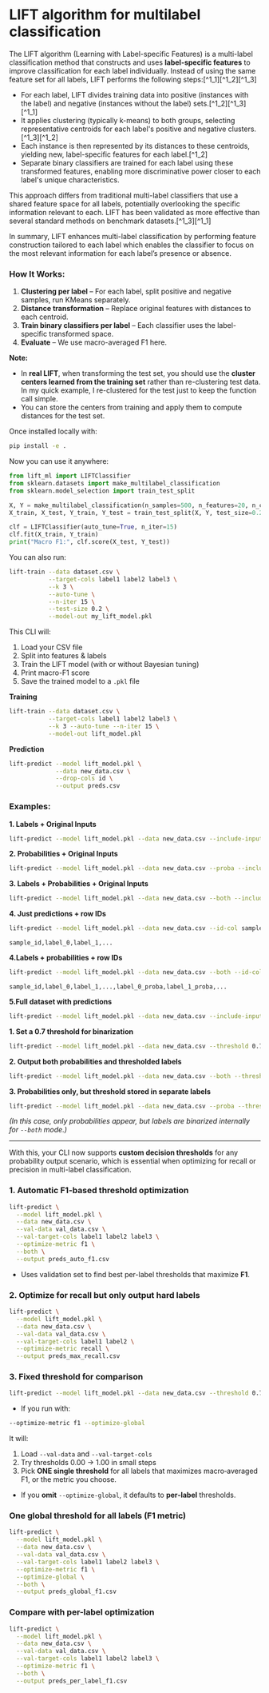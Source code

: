 # LIFT algorithm for multilabel classification

The LIFT algorithm (Learning with Label-specific Features) is a multi-label classification method that constructs and uses **label-specific features** to improve classification for each label individually. Instead of using the same feature set for all labels, LIFT performs the following steps:[^1_1][^1_2][^1_3]

- For each label, LIFT divides training data into positive (instances with the label) and negative (instances without the label) sets.[^1_2][^1_3][^1_1]
- It applies clustering (typically k-means) to both groups, selecting representative centroids for each label's positive and negative clusters.[^1_3][^1_2]
- Each instance is then represented by its distances to these centroids, yielding new, label-specific features for each label.[^1_2]
- Separate binary classifiers are trained for each label using these transformed features, enabling more discriminative power closer to each label's unique characteristics.

This approach differs from traditional multi-label classifiers that use a shared feature space for all labels, potentially overlooking the specific information relevant to each. LIFT has been validated as more effective than several standard methods on benchmark datasets.[^1_3][^1_1]

In summary, LIFT enhances multi-label classification by performing feature construction tailored to each label which enables the classifier to focus on the most relevant information for each label’s presence or absence.

### How It Works:

1. **Clustering per label** – For each label, split positive and negative samples, run KMeans separately.
2. **Distance transformation** – Replace original features with distances to each centroid.
3. **Train binary classifiers per label** – Each classifier uses the label-specific transformed space.
4. **Evaluate** – We use macro-averaged F1 here.

**Note:**

- In **real LIFT**, when transforming the test set, you should use the **cluster centers learned from the training set** rather than re-clustering test data. In my quick example, I re-clustered for the test just to keep the function call simple.
- You can store the centers from training and apply them to compute distances for the test set.

Once installed locally with:

```bash
pip install -e .
```

Now you can use it anywhere:

```python
from lift_ml import LIFTClassifier
from sklearn.datasets import make_multilabel_classification
from sklearn.model_selection import train_test_split

X, Y = make_multilabel_classification(n_samples=500, n_features=20, n_classes=5, random_state=42)
X_train, X_test, Y_train, Y_test = train_test_split(X, Y, test_size=0.2)

clf = LIFTClassifier(auto_tune=True, n_iter=15)
clf.fit(X_train, Y_train)
print("Macro F1:", clf.score(X_test, Y_test))
```

You can also run:

```bash
lift-train --data dataset.csv \
           --target-cols label1 label2 label3 \
           --k 3 \
           --auto-tune \
           --n-iter 15 \
           --test-size 0.2 \
           --model-out my_lift_model.pkl
```

This CLI will:

1. Load your CSV file
2. Split into features \& labels
3. Train the LIFT model (with or without Bayesian tuning)
4. Print macro-F1 score
5. Save the trained model to a `.pkl` file

**Training**

```bash
lift-train --data dataset.csv \
           --target-cols label1 label2 label3 \
           --k 3 --auto-tune --n-iter 15 \
           --model-out lift_model.pkl
```


**Prediction**

```bash
lift-predict --model lift_model.pkl \
             --data new_data.csv \
             --drop-cols id \
             --output preds.csv
```

### Examples:

**1. Labels + Original Inputs**

```bash
lift-predict --model lift_model.pkl --data new_data.csv --include-input
```

**2. Probabilities + Original Inputs**

```bash
lift-predict --model lift_model.pkl --data new_data.csv --proba --include-input
```

**3. Labels + Probabilities + Original Inputs**

```bash
lift-predict --model lift_model.pkl --data new_data.csv --both --include-input
```

**4. Just predictions + row IDs**

```bash
lift-predict --model lift_model.pkl --data new_data.csv --id-col sample_id --output preds.csv
```

```
sample_id,label_0,label_1,...
```


**4.Labels + probabilities + row IDs**

```bash
lift-predict --model lift_model.pkl --data new_data.csv --both --id-col sample_id --output preds_probas.csv
```

```
sample_id,label_0,label_1,...,label_0_proba,label_1_proba,...
```


**5.Full dataset with predictions**

```bash
lift-predict --model lift_model.pkl --data new_data.csv --include-input --both --output full_preds.csv
```
**1. Set a 0.7 threshold for binarization**

```bash
lift-predict --model lift_model.pkl --data new_data.csv --threshold 0.7 --output preds_70.csv
```

**2. Output both probabilities and thresholded labels**

```bash
lift-predict --model lift_model.pkl --data new_data.csv --both --threshold 0.7 --output preds_and_probas_70.csv
```

**3. Probabilities only, but threshold stored in separate labels**

```bash
lift-predict --model lift_model.pkl --data new_data.csv --proba --threshold 0.4
```

*(In this case, only probabilities appear, but labels are binarized internally for `--both` mode.)*

***

With this, your CLI now supports **custom decision thresholds** for any probability output scenario, which is essential when optimizing for recall or precision in multi-label classification.

### 1. Automatic F1-based threshold optimization

```bash
lift-predict \
  --model lift_model.pkl \
  --data new_data.csv \
  --val-data val_data.csv \
  --val-target-cols label1 label2 label3 \
  --optimize-metric f1 \
  --both \
  --output preds_auto_f1.csv
```

- Uses validation set to find best per-label thresholds that maximize **F1**.


### 2. Optimize for recall but only output hard labels

```bash
lift-predict \
  --model lift_model.pkl \
  --data new_data.csv \
  --val-data val_data.csv \
  --val-target-cols label1 label2 \
  --optimize-metric recall \
  --output preds_max_recall.csv
```


### 3. Fixed threshold for comparison

```bash
lift-predict --model lift_model.pkl --data new_data.csv --threshold 0.7
```
- If you run with:

```bash
--optimize-metric f1 --optimize-global
```

It will:

1. Load `--val-data` and `--val-target-cols`
2. Try thresholds 0.00 → 1.00 in small steps
3. Pick **ONE single threshold** for all labels that maximizes macro‑averaged F1, or the metric you choose.

- If you **omit** `--optimize-global`, it defaults to **per‑label** thresholds.

### **One global threshold for all labels (F1 metric)**

```bash
lift-predict \
  --model lift_model.pkl \
  --data new_data.csv \
  --val-data val_data.csv \
  --val-target-cols label1 label2 label3 \
  --optimize-metric f1 \
  --optimize-global \
  --both \
  --output preds_global_f1.csv
```


### **Compare with per-label optimization**

```bash
lift-predict \
  --model lift_model.pkl \
  --data new_data.csv \
  --val-data val_data.csv \
  --val-target-cols label1 label2 label3 \
  --optimize-metric f1 \
  --both \
  --output preds_per_label_f1.csv
```
